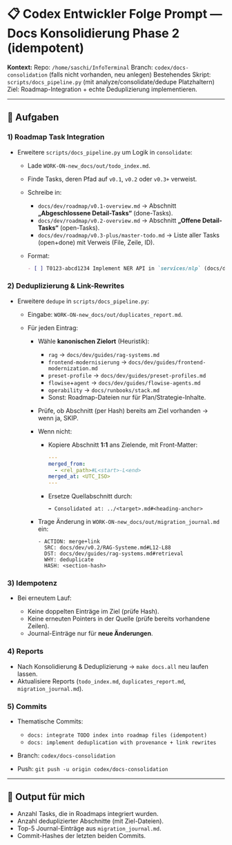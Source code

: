 # 📋 Codex Entwickler Folge Prompt — Docs Konsolidierung Phase 2 (idempotent)

**Kontext:**
Repo: `/home/saschi/InfoTerminal`
Branch: `codex/docs-consolidation` (falls nicht vorhanden, neu anlegen)
Bestehendes Skript: `scripts/docs_pipeline.py` (mit analyze/consolidate/dedupe Platzhaltern)
Ziel: Roadmap-Integration + echte Deduplizierung implementieren.

---

## 🧭 Aufgaben

### 1) Roadmap Task Integration

* Erweitere `scripts/docs_pipeline.py` um Logik in `consolidate`:

  * Lade `WORK-ON-new_docs/out/todo_index.md`.
  * Finde Tasks, deren Pfad auf `v0.1`, `v0.2` oder `v0.3+` verweist.
  * Schreibe in:

    * `docs/dev/roadmap/v0.1-overview.md` → Abschnitt **„Abgeschlossene Detail-Tasks“** (done-Tasks).
    * `docs/dev/roadmap/v0.2-overview.md` → Abschnitt **„Offene Detail-Tasks“** (open-Tasks).
    * `docs/dev/roadmap/v0.3-plus/master-todo.md` → Liste aller Tasks (open+done) mit Verweis (File, Zeile, ID).
  * Format:

    ```markdown
    - [ ] T0123-abcd1234 Implement NER API in `services/nlp` (docs/dev/roadmap/v0.2-to-build.md:14)
    ```

### 2) Deduplizierung & Link-Rewrites

* Erweitere `dedupe` in `scripts/docs_pipeline.py`:

  * Eingabe: `WORK-ON-new_docs/out/duplicates_report.md`.
  * Für jeden Eintrag:

    * Wähle **kanonischen Zielort** (Heuristik):

      * `rag` → `docs/dev/guides/rag-systems.md`
      * `frontend-modernisierung` → `docs/dev/guides/frontend-modernization.md`
      * `preset-profile` → `docs/dev/guides/preset-profiles.md`
      * `flowise`+`agent` → `docs/dev/guides/flowise-agents.md`
      * `operability` → `docs/runbooks/stack.md`
      * Sonst: Roadmap-Dateien nur für Plan/Strategie-Inhalte.
    * Prüfe, ob Abschnitt (per Hash) bereits am Ziel vorhanden → wenn ja, SKIP.
    * Wenn nicht:

      * Kopiere Abschnitt **1:1** ans Zielende, mit Front-Matter:

        ```yaml
        ---
        merged_from:
          - <rel_path>#L<start>-L<end>
        merged_at: <UTC_ISO>
        ---
        ```
      * Ersetze Quellabschnitt durch:

        ```
        ➡ Consolidated at: ../<target>.md#<heading-anchor>
        ```
    * Trage Änderung in `WORK-ON-new_docs/out/migration_journal.md` ein:

      ```
      - ACTION: merge+link
        SRC: docs/dev/v0.2/RAG-Systeme.md#L12-L88
        DST: docs/dev/guides/rag-systems.md#retrieval
        WHY: deduplicate
        HASH: <section-hash>
      ```

### 3) Idempotenz

* Bei erneutem Lauf:

  * Keine doppelten Einträge im Ziel (prüfe Hash).
  * Keine erneuten Pointers in der Quelle (prüfe bereits vorhandene Zeilen).
  * Journal-Einträge nur für **neue Änderungen**.

### 4) Reports

* Nach Konsolidierung & Deduplizierung → `make docs.all` neu laufen lassen.
* Aktualisiere Reports (`todo_index.md`, `duplicates_report.md`, `migration_journal.md`).

### 5) Commits

* Thematische Commits:

  * `docs: integrate TODO index into roadmap files (idempotent)`
  * `docs: implement deduplication with provenance + link rewrites`
* Branch: `codex/docs-consolidation`
* Push: `git push -u origin codex/docs-consolidation`

---

## 🎯 Output für mich

* Anzahl Tasks, die in Roadmaps integriert wurden.
* Anzahl deduplizierter Abschnitte (mit Ziel-Dateien).
* Top-5 Journal-Einträge aus `migration_journal.md`.
* Commit-Hashes der letzten beiden Commits.
